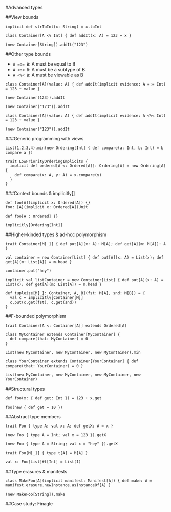 #Advanced types

##View bounds
```
implicit def strToInt(x: String) = x.toInt

class Container[A <% Int] { def addIt(x: A) = 123 + x }

(new Container[String]).addIt("123")

```
##Other type bounds
  * ``A =:= B``: A must be equal to B
  * ``A <:< B``: A must be a subtype of B
  * ``A <%< B``: A must be viewable as B

```
class Container[A](value: A) { def addIt(implicit evidence: A =:= Int) = 123 + value }

(new Container(123)).addIt

(new Container("123")).addIt
```

```
class Container[A](value: A) { def addIt(implicit evidence: A <%< Int) = 123 + value }

(new Container("123")).addIt
```

###Generic programming with views
```
List(1,2,3,4).min(new Ordering[Int] { def compare(a: Int, b: Int) = b compare a })

trait LowPriorityOrderingImplicits {
  implicit def ordered[A <: Ordered[A]]: Ordering[A] = new Ordering[A] {
    def compare(x: A, y: A) = x.compare(y)
  }
}
```

###Context bounds & implicitly[]
```
def foo[A](implicit x: Ordered[A]) {}
foo: [A](implicit x: Ordered[A])Unit

def foo[A : Ordered] {}

implicitly[Ordering[Int]]
```

##Higher-kinded types & ad-hoc polymorphism

```
trait Container[M[_]] { def put[A](x: A): M[A]; def get[A](m: M[A]): A }

val container = new Container[List] { def put[A](x: A) = List(x); def get[A](m: List[A]) = m.head }

container.put("hey")

implicit val listContainer = new Container[List] { def put[A](x: A) = List(x); def get[A](m: List[A]) = m.head }

def tupleize[M[_]: Container, A, B](fst: M[A], snd: M[B]) = {
  val c = implicitly[Container[M]]
  c.put(c.get(fst), c.get(snd))
}

```

##F-bounded polymorphism

```
trait Container[A <: Container[A]] extends Ordered[A]

class MyContainer extends Container[MyContainer] {
  def compare(that: MyContainer) = 0
}

List(new MyContainer, new MyContainer, new MyContainer).min

class YourContainer extends Container[YourContainer] { def compare(that: YourContainer) = 0 }

List(new MyContainer, new MyContainer, new MyContainer, new YourContainer)
```

##Structural types

```
def foo(x: { def get: Int }) = 123 + x.get

foo(new { def get = 10 })
```

##Abstract type members

```
trait Foo { type A; val x: A; def getX: A = x }

(new Foo { type A = Int; val x = 123 }).getX

(new Foo { type A = String; val x = "hey" }).getX

trait Foo[M[_]] { type t[A] = M[A] }

val x: Foo[List]#t[Int] = List(1)
```

##Type erasures & manifests

```
class MakeFoo[A](implicit manifest: Manifest[A]) { def make: A = manifest.erasure.newInstance.asInstanceOf[A] }

(new MakeFoo[String]).make
```

##Case study: Finagle
